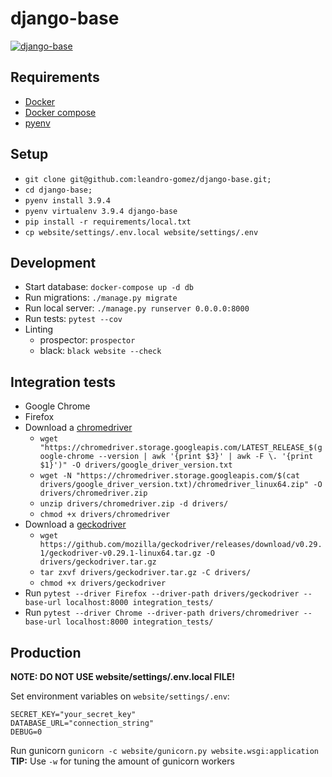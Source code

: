 # django-base

[![django-base](https://circleci.com/gh/leandro-gomez/django-base.svg?style=svg)](https://app.circleci.com/pipelines/github/leandro-gomez/django-base)


## Requirements

- [Docker](https://www.docker.com/)
- [Docker compose](https://docs.docker.com/compose/)
- [pyenv](https://github.com/pyenv/pyenv)

## Setup

- `git clone git@github.com:leandro-gomez/django-base.git;`
- `cd django-base;`
- `pyenv install 3.9.4`
- `pyenv virtualenv 3.9.4 django-base`
- `pip install -r requirements/local.txt`
- `cp website/settings/.env.local website/settings/.env`

## Development

- Start database: `docker-compose up -d db`
- Run migrations: `./manage.py migrate`
- Run local server: `./manage.py runserver 0.0.0.0:8000`
- Run tests: `pytest --cov`
- Linting
    - prospector: `prospector`
    - black: `black website --check`

## Integration tests

- Google Chrome
- Firefox
- Download a [chromedriver](https://chromedriver.chromium.org/downloads)
  - `wget "https://chromedriver.storage.googleapis.com/LATEST_RELEASE_$(google-chrome --version | awk '{print $3}' | awk -F \. '{print $1}')" -O drivers/google_driver_version.txt`
  - `wget -N "https://chromedriver.storage.googleapis.com/$(cat drivers/google_driver_version.txt)/chromedriver_linux64.zip" -O drivers/chromedriver.zip`
  - `unzip drivers/chromedriver.zip -d drivers/`
  - `chmod +x drivers/chromedriver`
- Download a [geckodriver](https://github.com/mozilla/geckodriver/releases)
  - `wget https://github.com/mozilla/geckodriver/releases/download/v0.29.1/geckodriver-v0.29.1-linux64.tar.gz -O drivers/geckodriver.tar.gz`
  - `tar zxvf drivers/geckodriver.tar.gz -C drivers/`
  - `chmod +x drivers/geckodriver`
- Run `pytest --driver Firefox --driver-path drivers/geckodriver --base-url localhost:8000 integration_tests/`
- Run `pytest --driver Chrome --driver-path drivers/chromedriver --base-url localhost:8000 integration_tests/`

## Production

**NOTE: DO NOT USE website/settings/.env.local FILE!**

Set environment variables on `website/settings/.env`:

```
SECRET_KEY="your_secret_key"
DATABASE_URL="connection_string"
DEBUG=0
```

Run gunicorn `gunicorn -c website/gunicorn.py website.wsgi:application`
**TIP:** Use `-w` for tuning the amount of gunicorn workers 
